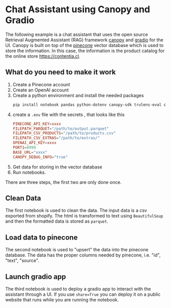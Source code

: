 # Chat Assistant using Canopy and Gradio
The following example is a chat assistant that uses the open source Retrieval Augmented Assistant (RAG) 
framework [canopy](https://github.com/pinecone-io/canopy) and [gradio](https://www.gradio.app/) for the UI.
Canopy is built on top of the [pinecone](https://www.pinecone.io/) vector database which is used to store the
information. In this case, the information is the product catalog for the online store https://contentia.cl.

## What do you need to make it work

1. Create a Pinecone account
2. Create an OpenAI account
3. Create a python environment and install the needed packages
   ```bash
   pip install notebook pandas python-dotenv canopy-sdk trulens-eval cohere ipywidgets pyarrow pinecone-client gradio
   ```
4. create a `.env` file with the secrets , that looks like this
   ```toml
   PINECONE_API_KEY=xxxx
   FILEPATH_PARQUET="/path/to/output.parquet"
   FILEPATH_CSV_PRODUCTS="/path/to/products.csv"
   FILEPATH_CSV_EXTRAS="/path/to/extras/"
   OPENAI_API_KEY=xxxx
   PORT1=8999
   BASE_URL="xxxx"
   CANOPY_DEBUG_INFO="true"
   ```
5. Get data for storing in the vector database
6. Run notebooks.

There are three steps, the first two are only done once.
## Clean Data
The first notebook is used to clean the data. The input data is a csv exported from shopify. The html is transformed
to text using `BeautifulSoup` and then the formatted data is stored as `parquet`.

## Load data to pinecone
The second notebook is used to "upsert" the data into the pinecone database. The data has the proper columns needed
by pinecone, i.e. "id", "text", "source".

## Launch gradio app
The third notebook is used to deploy a gradio app to interact with the assistant through a UI. If you use `share=True` you can deploy it on a public website that runs while you are running the notebook.


